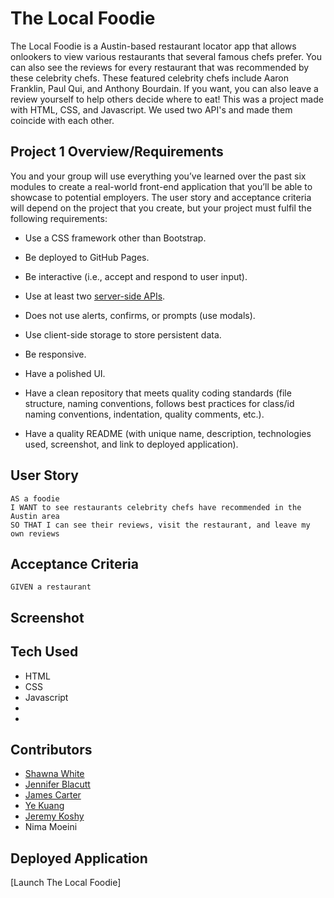 # The Local Foodie
The Local Foodie is a Austin-based restaurant locator app that allows onlookers to view various restaurants that several famous chefs prefer. You can also see the reviews for every restaurant that was recommended by these celebrity chefs. These featured celebrity chefs include Aaron Franklin, Paul Qui, and Anthony Bourdain. If you want, you can also leave a review yourself to help others decide where to eat! This was a project made with HTML, CSS, and Javascript. We used two API's and made them coincide with each other.

## Project 1 Overview/Requirements
You and your group will use everything you’ve learned over the past six modules to create a real-world front-end application that you’ll be able to showcase to potential employers. The user story and acceptance criteria will depend on the project that you create, but your project must fulfil the following requirements:

* Use a CSS framework other than Bootstrap.

* Be deployed to GitHub Pages.

* Be interactive (i.e., accept and respond to user input).

* Use at least two [server-side APIs](https://coding-boot-camp.github.io/full-stack/apis/api-resources).

* Does not use alerts, confirms, or prompts (use modals).

* Use client-side storage to store persistent data.

* Be responsive.

* Have a polished UI.

* Have a clean repository that meets quality coding standards (file structure, naming conventions, follows best practices for class/id naming conventions, indentation, quality comments, etc.).

* Have a quality README (with unique name, description, technologies used, screenshot, and link to deployed application).

## User Story

```
AS a foodie
I WANT to see restaurants celebrity chefs have recommended in the Austin area
SO THAT I can see their reviews, visit the restaurant, and leave my own reviews
```
## Acceptance Criteria

```
GIVEN a restaurant 
```
## Screenshot

## Tech Used
* HTML
* CSS
* Javascript
*
*

## Contributors
* [Shawna White](https://github.com/shawnawhite3699)
* [Jennifer Blacutt](https://github.com/itsjennyb)
* [James Carter](https://github.com/carterjamesmike)
* [Ye Kuang](https://github.com/ykuang321)
* [Jeremy Koshy](https://github.com/jbkoshy)
* Nima Moeini

## Deployed Application
[Launch The Local Foodie]
